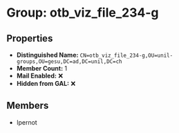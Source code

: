 # Group: otb_viz_file_234-g

## Properties

- **Distinguished Name:** `CN=otb_viz_file_234-g,OU=unil-groups,OU=gesu,DC=ad,DC=unil,DC=ch`
- **Member Count:** 1
- **Mail Enabled:** ❌
- **Hidden from GAL:** ❌

## Members

- lpernot
